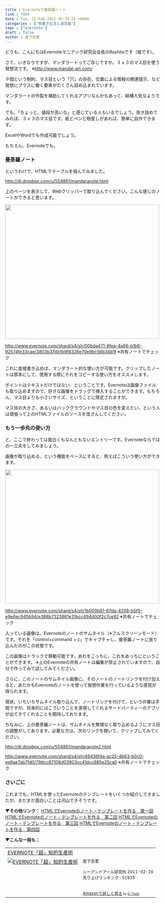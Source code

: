 ```yaml
---
title : Evernoteで曼荼羅ノート
link : 7464
date : Tue, 21 Feb 2012 05:34:24 +0000
categories : ["物書き生活と道具箱"]
tags : ["evernote"]
draft : false
author : 倉下忠憲
---
```


どうも、こんにちはEvernoteマニアック研究会会長のRashitaです（嘘です）。

さて、いきなりですが、マンダラートってご存じですか。３ｘ３のマス目を使う発想法です。
※<a href="http://www.mandal-art.com/">http://www.mandal-art.com/</a>

９個という制約、マス目という「穴」の存在、位置による情報の関連提示、など発想にプラスに働く要素がたくさん詰め込まれています。

マンダラートの作製を補助してくれるアプリなんかもあって、結構人気なようです。

でも、「ちょっと、値段が高いな」と感じている人もいるでしょう。突き詰めてみれば、３ｘ３のマス目です。紙とペンと物差しがあれば、簡単に自作できます。

ExcelやWordでも作成可能でしょう。

もちろん、Evernoteでも。

<h3>曼荼羅ノート</h3>
というわけで、HTMLでテーブルを組んでみました。

<a href="http://dl.dropbox.com/u/554861/mandaranote.html">http://dl.dropbox.com/u/554861/mandaranote.html</a>

上のページを表示して、Webクリッパーで取り込んでください。こんな感じのノートができると思います。

<a href="https://rashita.net/blog/wp-content/uploads/2012/02/window-grab0.png"><img src="https://rashita.net/blog/wp-content/uploads/2012/02/window-grab0.png" alt="" title="window-grab0" width="500" height="435" class="alignnone size-full wp-image-7465" /></a>

<a href="http://www.evernote.com/shard/s4/sh/00bda471-8fea-4a66-b1b6-92574fe33cae/3803b374b1b9f8326e70e9bc56b34b1f">http://www.evernote.com/shard/s4/sh/00bda471-8fea-4a66-b1b6-92574fe33cae/3803b374b1b9f8326e70e9bc56b34b1f</a>
※共有ノートでチェック

これに直接書き込めば、マンダラート的な使い方が可能です。クリップしたノートは原本にして、使用する際にそれをコピーする使い方をオススメします。

ポイントはテキストだけではない、ということです。Evernoteは画像ファイルも取り込めますので、好きな画像をドラッグで挿入することができます。もちろん、マス目よりも小さいサイズ、ということに限定されますが。

マス目の大きさ、あるいはバックグラウンドやマス目の色を変えたい、という人は頑張って上のHTMLファイルのソースを改ざんしてください。

<h3>もう一歩先の使い方</h3>
と、ここで終わっては面白くもなんともないエントリーです。Evernoteならではの一工夫をしてみましょう。

画像が取り込める、という機能をベースにすると、例えばこういう使い方ができます。

<a href="https://rashita.net/blog/wp-content/uploads/2012/02/window-grab1.png"><img src="https://rashita.net/blog/wp-content/uploads/2012/02/window-grab1.png" alt="" title="window-grab" width="500" height="435" class="alignnone size-full wp-image-7466" /></a>

<a href="http://www.evernote.com/shard/s4/sh/1b000b61-67da-4208-b5f9-e9e6ec945b94/e388b7323861e31bcc494d00f2c7ce92">http://www.evernote.com/shard/s4/sh/1b000b61-67da-4208-b5f9-e9e6ec945b94/e388b7323861e31bcc494d00f2c7ce92</a>
※共有ノートでチェック

入っている画像は、Evernoteのノートのサムネイル（※フルスクリーンモード）です。それを「control+command + c」でキャプチャし、曼荼羅ノートに放り込んだのがこの状態です。

この画像はドラックで移動可能です。あれをこっちに、これをあっちにということができます。
※上のEvenroteの共有ノートは編集が禁止されていますので、自分で作ってみて試してみてください。

さらに、このノートのサムネイル画像に、そのノートのノートリンクを付け加えると、あたかもEvernoteのノートを使って発想作業を行っているような感覚が得られます。

現状、いちいちサムネイル取り込んで、ノートリンクを付けて、という作業は手間ですが、将来的にはこういうことを実現してくれるサードパーティーのアプリが出てきてくれることを期待しております。

ちなみに、上の曼荼羅ノートは、サムネイルを無理なく取り込めるようにマス目の調整がしてあります。必要な方は、次のリンクを開いて、クリップしてみてください。

<a href="http://dl.dropbox.com/u/554861/mandaranote2.html">http://dl.dropbox.com/u/554861/mandaranote2.html</a>

<a href=" http://www.evernote.com/shard/s4/sh/49436f4a-ac25-4b63-b0c0-ee8ae7ab7fd0/79dcc87108d03903cc41dcc885e25ca0">
http://www.evernote.com/shard/s4/sh/49436f4a-ac25-4b63-b0c0-ee8ae7ab7fd0/79dcc87108d03903cc41dcc885e25ca0</a>
※共有ノートでチェック

<h3>さいごに</h3>
これまでも、HTMLを使ったEvernoteのテンプレートをいくつか紹介してきましたが、まだまだ面白いことは沢山できそうです。

<strong>▼その他リンク：</strong>
<a href="https://rashita.net/blog/?p=6327">HTMLでEvernoteのノート・テンプレートを作る　第一回</a>
<a href="https://rashita.net/blog/?p=6335">HTMLでEvernoteのノート・テンプレートを作る　第二回</a>
<a href="https://rashita.net/blog/?p=6338">HTMLでEvernoteのノート・テンプレートを作る　第三回</a>
<a href="https://rashita.net/blog/?p=6348">HTMLでEvernoteのノート・テンプレートを作る　第四回</a>

<strong>▼こんな一冊も：</strong>
<table  border="0" cellpadding="5"><tr><td colspan="2"><a href="http://www.amazon.co.jp/EVERNOTE%E3%80%8C%E8%B6%85%E3%80%8D%E7%9F%A5%E7%9A%84%E7%94%9F%E7%94%A3%E8%A1%93-%E5%80%89%E4%B8%8B%E5%BF%A0%E6%86%B2/dp/4863540817%3FSubscriptionId%3D15SMZCTB9V8NGR2TW082%26tag%3Drashita1000-22%26linkCode%3Dxm2%26camp%3D2025%26creative%3D165953%26creativeASIN%3D4863540817" target="_blank">EVERNOTE「超」知的生産術</a><img src="http://www.assoc-amazon.jp/e/ir?t=rashita1000-22&l=ur2&o=9" width="1" height="1" style="border: none;" alt="" /></td></tr><tr><td valign="top"><a href="http://www.amazon.co.jp/EVERNOTE%E3%80%8C%E8%B6%85%E3%80%8D%E7%9F%A5%E7%9A%84%E7%94%9F%E7%94%A3%E8%A1%93-%E5%80%89%E4%B8%8B%E5%BF%A0%E6%86%B2/dp/4863540817%3FSubscriptionId%3D15SMZCTB9V8NGR2TW082%26tag%3Drashita1000-22%26linkCode%3Dxm2%26camp%3D2025%26creative%3D165953%26creativeASIN%3D4863540817" target="_blank"><img src="http://ecx.images-amazon.com/images/I/51OnU0cd03L._SL160_.jpg" border="0" alt="EVERNOTE「超」知的生産術" /></a></td><td valign="top"><font size="-1">倉下忠憲 <br /><br />シーアンドアール研究所  2011-02-26<br />売り上げランキング : 51935<br /><br /><br /><a href="http://www.amazon.co.jp/EVERNOTE%E3%80%8C%E8%B6%85%E3%80%8D%E7%9F%A5%E7%9A%84%E7%94%9F%E7%94%A3%E8%A1%93-%E5%80%89%E4%B8%8B%E5%BF%A0%E6%86%B2/dp/4863540817%3FSubscriptionId%3D15SMZCTB9V8NGR2TW082%26tag%3Drashita1000-22%26linkCode%3Dxm2%26camp%3D2025%26creative%3D165953%26creativeASIN%3D4863540817" target="_blank">Amazonで詳しく見る</a></font><font size="-2"> by <a href="http://www.goodpic.com/mt/aws/index.html" >G-Tools</a></font></td></tr></table>


